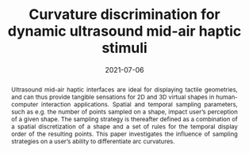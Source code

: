 ---
title: Curvature discrimination for dynamic ultrasound mid-air haptic stimuli
authors:
- Lendy Mulot
- Guillaume Gicquel
- William Frier
- Maud Marchal
- Claudio Pacchierotti
- Thomas Howard
date: '2021-07-06'
doi: '10.1109/WHC49131.2021.9517247'
publishDate: '2024-04-24T13:26:12.306335Z'
publication_types:
- work-in-progress
publication: '*IEEE World Haptics Conference (Work-in-Progress paper)*'
abstract: '<p align="justify">Ultrasound mid-air haptic interfaces are ideal for displaying tactile geometries, and can thus provide tangible sensations for 2D and 3D virtual shapes in human-computer interaction applications. Spatial and temporal sampling parameters, such as e.g. the number of points sampled on a shape, impact user’s perception of a given shape. The sampling strategy is thereafter defined as a combination of a spatial discretization of a shape and a set of rules for the temporal display order of the resulting points. This paper investigates the influence of sampling strategies on a user’s ability to differentiate arc curvatures.</p>'
featured: false

url_pdf: ''
url_code: ''
url_dataset: ''
url_poster: publication/mulot-2021-curvature/poster.pdf
url_project: ''
url_slides: ''
url_source: ''
url_video: ''

links:
- name: HAL
  url: https://inria.hal.science/hal-03231609
---